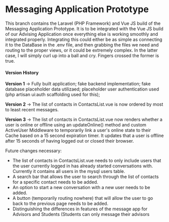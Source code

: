 <h1>Messaging Application Prototype</h1>

<p>This branch contains the Laravel (PHP Framework) and Vue JS build of the Messaging Application Prototype. It is to be integrated with the Vue JS build of our Advising Application once everything else is working smoothly and integrated properly. Integrating this could either be as simple as connecting it to the DataBase in the .env file, and then grabbing the files we need and routing to the proper views, or it could be extremely complex. In the latter case, I will simply curl up into a ball and cry. Fingers crossed the former is true.</p>

<h4>Version History</h4>
<p><b>Version 1</b> -> Fully built application; fake backend implementation; fake database placeholder data utilizaed; placeholder user authentication used (php artisan ui:auth scaffolding used for this);</p>
<p><b>Version 2</b> -> The list of contacts in ContactsList.vue is now ordered by most to least recent messages.</p>
<p><b>Version 3</b> -> The list of contacts in ContactsList.vue now renders whether a user is online or offline using an updateOnline() method and custom ActiveUser Middleware to temporarily link a user's online state to their Cache based on a 15 second expiration timer. It updates that a user is offline after 15 seconds of having logged out or closed their browser.</p>

<p>Future changes necessary:<p>
<ul>
<!--     <li>The list of contacts in ContactsList.vue needs to be ordered by most to least recent messages. Currently it is ordered by most to least unread messages.</li> -->
    <li>The list of contacts in ContactsList.vue needs to only include users that the user currently logged in has already started conversations with. Currently it contains all users in the mysql users table.</li>
    <li>A search bar that allows the user to search through the list of contacts for a specific contact needs to be added.</li>
    <li>An option to start a new conversation with a new user needs to be added.</li>
    <li>A button (temporarily routing nowhere) that will allow the user to go back to the previous page needs to be added.</li>
    <li>Distinguishing the differences in features of the message app for Advisors and Students (Students can only message their advisors</li>
</ul>
